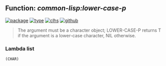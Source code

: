 ## Function: ***common-lisp:lower-case-p***
[![package](https://img.shields.io/badge/Package-COMMON--LISP-5f9ea0.svg?style=social&colorA=999999)](../) [![type](https://img.shields.io/badge/Type-Function-5f9ea0.svg?style=social&colorA=999999)](../#function) [![clhs](https://img.shields.io/badge/CLHS-LOWER--CASE--P-5f9ea0.svg?style=social&colorA=999999)](http://www.lispworks.com/documentation/HyperSpec/Body/f_upper_.htm) [![github](https://img.shields.io/badge/GitHub-View_the_source-5f9ea0.svg?style=social&colorA=999999&logo=github)](https://github.com/sbcl/sbcl/blob/master/src/code/target-char.lisp/) 

> The argument must be a character object; LOWER-CASE-P returns T if the
> argument is a lower-case character, NIL otherwise.

### Lambda list
```
(CHAR)
```
